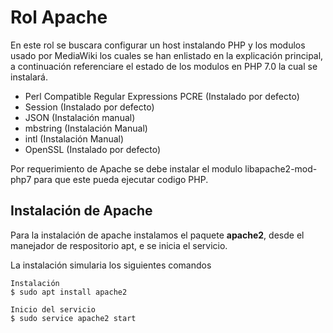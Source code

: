 # Rol Apache #

En este rol se buscara configurar un host instalando PHP y los modulos usado por MediaWiki los cuales se han enlistado en la explicación principal, a continuación referenciare el estado de los modulos en PHP 7.0 la cual se instalará.

- Perl Compatible Regular Expressions PCRE (Instalado por defecto)
- Session (Instalado por defecto)
- JSON (Instalación manual)
- mbstring (Instalación Manual)
- intl (Instalación Manual)
- OpenSSL (Instalado por defecto)

Por requerimiento de Apache se debe instalar el modulo libapache2-mod-php7 para que este pueda ejecutar codigo PHP.

## Instalación de Apache ##

Para la instalación de apache instalamos el paquete **apache2**, desde el manejador de respositorio apt, e se inicia el servicio.

La instalación simularia los siguientes comandos

```
Instalación
$ sudo apt install apache2

Inicio del servicio
$ sudo service apache2 start
```
